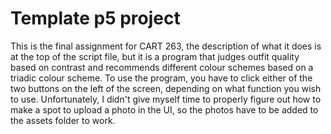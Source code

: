 # Template p5 project

This is the final assignment for CART 263, the description of what it does is at the top of the script file, but it is a program that judges outfit quality based on contrast and recommends different colour schemes based on a triadic colour scheme. To use the program, you have to click either of the two buttons on the left of the screen, depending on what function you wish to use. Unfortunately, I didn't give myself time to properly figure out how to make a spot to upload a photo in the UI, so the photos have to be added to the assets folder to work.
